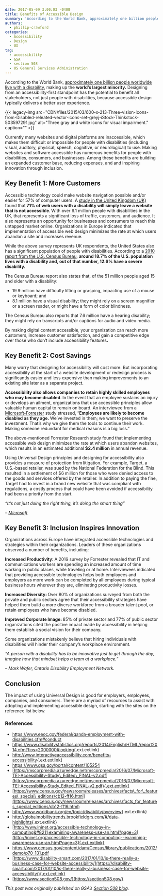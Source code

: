 ```yaml
---
date: 2017-05-09 3:00:03 -0400
title: Benefits of Accessible Design
summary: 'According to the World Bank, approximately one billion people worldwide live with a disability, making up the world&#8217;s largest minority. Designing from an accessibility-first standpoint has the potential to benefit all stakeholders, not just people with disabilities, because accessible design typically delivers a better user experience. Currently many websites and digital platforms are inaccessible, which makes them difficult'
authors:
  - phillip-crawford
categories:
  - Accessibility
  - Design
  - UX
tag:
  - accessibility
  - GSA
  - section 508
  - US General Services Administration
---
```


<p dir="ltr">
  According to the World Bank, <a class="ext extlink" href="http://www.worldbank.org/en/topic/disability/overview">approximately one billion people worldwide live with a disability</a>, making up the <strong>world&#8217;s largest minority.</strong> Designing from an accessibility-first standpoint has the potential to benefit all stakeholders, not just people with disabilities, because accessible design typically delivers a better user experience.
</p> {{< legacy-img src="CDN/files/2015/03/600-x-213-Three-vision-icons-from-Disabled-releated-vector-icons-set-greyj-iStock-Thinkstock-503597291.jpg" alt="Three gray and white icons for visual impairment." caption="" >}} 

<p dir="ltr">
  Currently many websites and digital platforms are inaccessible, which makes them difficult or impossible for people with disabilities (including visual, auditory, physical, speech, cognitive, or neurological) to use. Making websites and software accessible has numerous benefits for people with disabilities, consumers, and businesses. Among these benefits are building an expanded customer base, reducing expenses, and and inspiring innovation through inclusion.
</p>

## **Key Benefit 1: More Customers**

<p dir="ltr">
  Accessible technology could make website navigation possible and/or easier for 57% of computer users. A <a class="ext extlink" href="https://disability-smart.com/2017/01/10/is-there-really-a-business-case-for-website-accessibility/">study in the United Kingdom (UK)</a> found that<strong> 71% of web users with a disability will simply leave a website that is not accessible</strong>. With over 6.1 million people with disabilities in the UK, that represents a significant loss of traffic, customers, and audience. It also represents an opportunity for businesses and consumers to reach this untapped market online. Organizations in Europe indicated that implementation of accessible web design minimizes the rate at which users abandon a site and increases revenue.
</p>

<p dir="ltr">
  While the above survey represents UK respondents, the United States also has a significant population of people with disabilities. According to a <a href="https://www.census.gov/content/dam/Census/library/publications/2012/demo/p70-131.pdf">2010 report from the U.S. Census Bureau</a>, <strong>around 18.7% of the U.S. population lives with a disability and, out of that number, 12.6% have a severe disability.</strong>
</p>

<p dir="ltr">
  The Census Bureau report also states that, of the 51 million people aged 15 and older with a disability:
</p>

  * 19.9 million have difficulty lifting or grasping, impacting use of a mouse or keyboard; and
  * 8.1 million have a visual disability; they might rely on a screen magnifier or a screen reader, or might have a form of color blindness.

<p dir="ltr">
  The Census Bureau also reports that 7.6 million have a hearing disability; they might rely on transcripts and/or captions for audio and video media.
</p>

<p dir="ltr">
  By making digital content accessible, your organization can reach more customers, increase customer satisfaction, and gain a competitive edge over those who don’t include accessibility features<strong>.</strong>
</p>

## **Key Benefit 2: Cost Savings**

<p dir="ltr">
  Many worry that designing for accessibility will cost more. But incorporating accessibility at the start of a website development or redesign process is significantly easier and less expensive than making improvements to an existing site later as a separate project.
</p>

<p dir="ltr">
  <strong>Accessibility also allows companies to retain highly skilled employees who may become disabled. </strong>In the event that an employee sustains an injury or develops an ailment, organizations that use accessible principles allow valuable human capital to remain on board. An interviewee from a <a class="ext extlink" href="https://mscorpmedia.azureedge.net/mscorpmedia/2016/07/Microsoft-TEI-Accessibility-Study_Edited_FINAL-v2.pdf">Microsoft-Forrester</a> study stressed, “<strong>Employees are likely to become disabled as they age.</strong> We’ve invested in them; we want to preserve the investment. That’s why we give them the tools to continue their work. Making someone redundant for medical reasons is a big loss.”
</p>

<p dir="ltr">
  The above-mentioned Forrester Research study found that implementing accessible web design minimizes the rate at which users abandon websites, which results in an estimated additional <strong>$2.4 million</strong> in annual revenue.
</p>

<p dir="ltr">
  Using Universal Design principles and designing for accessibility also provides a measure of protection from litigation. For example, Target, a U.S.­-based retailer, was sued by the National Federation for the Blind. This resulted in a settlement of $6 million for those who were denied access to the goods and services offered by the retailer. In addition to paying the fine, Target had to invest in a brand new website that was compliant with regulations, a costly process that could have been avoided if accessibility had been a priority from the start.
</p>

<p class="rtecenter" dir="ltr">
  <em>“It’s not just doing the right thing, it’s doing the smart thing”</em>
</p>

<p class="rtecenter">
  <em>&#8211; </em><a class="ext extlink" href="https://blogs.microsoft.com/eupolicy/2016/06/28/accessibility-in-the-workplace-a-competitive-edge/"><em>Microsoft</em></a>
</p>

## **Key Benefit 3: Inclusion Inspires Innovation**

<p dir="ltr">
  Organizations across Europe have integrated accessible technologies and strategies within their organizations. Leaders of these organizations observed a number of benefits, including:
</p>

<p dir="ltr">
  <strong>Increased Productivity</strong>: A 2016 survey by Forrester revealed that IT and communications workers are spending an increased amount of time working in public places, while traveling or at home. Interviewees indicated that providing accessible technologies helps both employees and employers as more work can be completed by all employees during typical business hours wherever they are, eliminating productivity losses.
</p>

<p dir="ltr">
  <strong>Increased Diversity: </strong>Over 80% of organizations surveyed from both the private and public sectors agree that their accessibility strategies have helped them build a more diverse workforce from a broader talent pool, or retain employees who have become disabled.
</p>

<p dir="ltr">
  <strong>Improved Corporate Image: </strong>85% of private sector and 77% of public sector organizations cited the positive impact made by accessibility in helping them establish a social vision for their company.
</p>

<p dir="ltr">
  Some organizations mistakenly believe that hiring individuals with disabilities will hinder their company’s workplace environment.
</p>

<p class="rtecenter" dir="ltr">
  <em>“A person with a disability has to be innovative just to get through the day, imagine how that mindset helps a team at a workplace.”</em>
</p>

<p class="rtecenter" dir="ltr">
  <em>&#8211; Mark Wafer, Ontario Disability Employment Network.</em>
</p>

## **Conclusion**

<p dir="ltr">
  The impact of using Universal Design is good for employers, employees, companies, and consumers. There are a myriad of resources to assist with adopting and implementing accessible design, starting with the sites on the reference list below.
</p>

### **References**

  * <https://www.eeoc.gov/federal/qanda-employment-with-disabilities.cfm#conduct>
  * <https://www.disabilitystatistics.org/reports/2014/English/HTML/report2014.cfm?fips=2000000#looking>{.ext.extlink}
  * <http://www.interactiveaccessibility.com/benefits-accessibility>{.ext.extlink}
  * <https://www.gsa.gov/portal/content/105254>
  * [https://mscorpmedia.azureedge.net/mscorpmedia/2016/07/Microsoft-TEI-Accessibility-Study\_Edited\_FINAL-v2.pdf](https://mscorpmedia.azureedge.net/mscorpmedia/2016/07/Microsoft-TEI-Accessibility-Study_Edited_FINAL-v2.pdf){.ext.extlink}
  * [https://www.census.gov/newsroom/releases/archives/facts\_for\_features\_special\_editions/cb12-ff16.html](https://www.census.gov/newsroom/releases/archives/facts_for_features_special_editions/cb12-ff16.html)
  * <http://www.worldbank.org/en/topic/disability/overview>{.ext.extlink}
  * <http://globalmobilitytrends.brookfieldgrs.com/#/data-highlights>{.ext.extlink}
  * [http://www.ininet.org/accessible-technology-in-computing&#8211;examining-awareness-use-an.html?page=3](http://ininet.org/accessible-technology-in-computing--examining-awareness-use-an.html?page=3){.ext.extlink}
  * <https://www.census.gov/content/dam/Census/library/publications/2012/demo/p70-131.pdf>
  * [https://www.disability-smart.com/2017/01/10/is-there-really-a-business-case-for-website-accessibility/](https://disability-smart.com/2017/01/10/is-there-really-a-business-case-for-website-accessibility/){.ext.extlink}
  * [https://www.section508.gov/](https://section508.gov/)

_This post was originally published on GSA&#8217;s [Section 508 blog](https://section508.gov/content/benefits-accessible-design)._